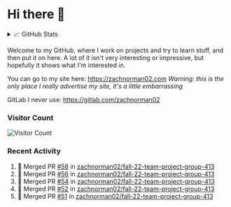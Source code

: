 # Hi there 👋

<details>
<summary>📈 GitHub Stats</summary>
<img src="http://github-profile-summary-cards.vercel.app/api/cards/profile-details?username=zachnorman02&theme=github"></img>

Note: languages listed are for public repos. Nowadays, my #1 language is probably JavaScript/TypeScript.

<img src="https://github-readme-stats-iota-gray.vercel.app/api/top-langs/?username=zachnorman02&langs_count=10&layout=compact" style="width:45%;vertical-align:middle"><img>
<img src="http://github-profile-summary-cards.vercel.app/api/cards/productive-time?username=zachnorman02&theme=github&utcOffset=-4" style="width:45%;vertical-align:middle"></img>

<img src="https://streak-stats.demolab.com/?user=zachnorman02" style="width:45%;vertical-align:middle"></img>
<img src="https://github-readme-stats-iota-gray.vercel.app/api?username=zachnorman02&count_private=true&show_icons=true" style="width:45%;vertical-align:middle">
</img>

<img src="https://github-readme-activity-graph.cyclic.app/graph?username=zachnorman02&theme=github-compact"></img>
</details>

Welcome to my GitHub, where I work on projects and try to learn stuff, and then put it on here. A lot of it isn't very interesting or impressive, but hopefully it shows what I'm interested in.

You can go to my site here: <https://zachnorman02.com>
*Warning: this is the only place I really advertise my site, it's a little embarrassing*

GitLab I never use: <https://gitlab.com/zachnorman02>

### Visitor Count

![Visitor Count](https://profile-counter.glitch.me/zachnorman02/count.svg)

### Recent Activity
<!--START_SECTION:activity-->
1. 🎉 Merged PR [#58](https://github.com/zachnorman02/fall-22-team-project-group-413/pull/58) in [zachnorman02/fall-22-team-project-group-413](https://github.com/zachnorman02/fall-22-team-project-group-413)
2. 🎉 Merged PR [#56](https://github.com/zachnorman02/fall-22-team-project-group-413/pull/56) in [zachnorman02/fall-22-team-project-group-413](https://github.com/zachnorman02/fall-22-team-project-group-413)
3. 🎉 Merged PR [#54](https://github.com/zachnorman02/fall-22-team-project-group-413/pull/54) in [zachnorman02/fall-22-team-project-group-413](https://github.com/zachnorman02/fall-22-team-project-group-413)
4. 🎉 Merged PR [#52](https://github.com/zachnorman02/fall-22-team-project-group-413/pull/52) in [zachnorman02/fall-22-team-project-group-413](https://github.com/zachnorman02/fall-22-team-project-group-413)
5. 🎉 Merged PR [#51](https://github.com/zachnorman02/fall-22-team-project-group-413/pull/51) in [zachnorman02/fall-22-team-project-group-413](https://github.com/zachnorman02/fall-22-team-project-group-413)
<!--END_SECTION:activity-->
